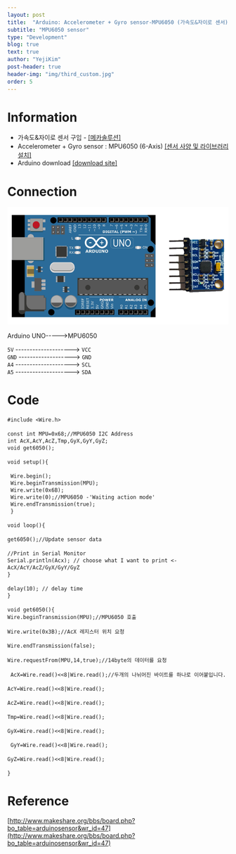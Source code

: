 ```yaml
---
layout: post
title:  "Arduino: Accelerometer + Gyro sensor-MPU6050 (가속도&자이로 센서)"
subtitle: "MPU6050 sensor"
type: "Development"
blog: true
text: true
author: "YejiKim"
post-header: true
header-img: "img/third_custom.jpg"
order: 5
---
```




# Information

- 가속도&자이로 센서 구입 - [[메카솔루션]](http://mechasolution.com/shop/main/index.php) 
- Accelerometer + Gyro sensor : MPU6050 (6-Axis) [[센서 사양 및 라이브러리 설치]](http://mechasolution.com/shop/goods/goods_view.php?goodsno=6&category=)
- Arduino download [[download site]](https://www.arduino.cc/en/Main/Software) 

# Connection 
![AccGyrosensor](./img/AccGyrosensor.png) </p>

Arduino UNO----->MPU6050 

`5V` --------------------> `VCC`     
`GND` -------------------> `GND`   
`A4` --------------------> `SCL`   
`A5` --------------------> `SDA` 

# Code  
    #include <Wire.h> 

    const int MPU=0x68;//MPU6050 I2C Address  
    int AcX,AcY,AcZ,Tmp,GyX,GyY,GyZ; 
    void get6050();    
    
    void setup(){ 
      
     Wire.begin();
     Wire.beginTransmission(MPU); 
     Wire.write(0x6B); 
     Wire.write(0);//MPU6050 -'Waiting action mode' 
     Wire.endTransmission(true); 
     } 
        
    void loop(){ 
    
    get6050();//Update sensor data 
      
    //Print in Serial Monitor
    Serial.println(Acx); // choose what I want to print <- AcX/AcY/AcZ/GyX/GyY/GyZ  
    } 
      
    delay(10); // delay time 
    } 
      
    void get6050(){ 
    Wire.beginTransmission(MPU);//MPU6050 호출  
      
    Wire.write(0x3B);//AcX 레지스터 위치 요청
      
    Wire.endTransmission(false);
      
    Wire.requestFrom(MPU,14,true);//14byte의 데이터를 요청
      
     AcX=Wire.read()<<8|Wire.read();//두개의 나뉘어진 바이트를 하나로 이어붙입니다.
      
    AcY=Wire.read()<<8|Wire.read();
      
    AcZ=Wire.read()<<8|Wire.read();
      
    Tmp=Wire.read()<<8|Wire.read();
      
    GyX=Wire.read()<<8|Wire.read();
      
     GyY=Wire.read()<<8|Wire.read();
      
    GyZ=Wire.read()<<8|Wire.read();
      
    }
       
# Reference
[http://www.makeshare.org/bbs/board.php?bo_table=arduinosensor&wr_id=47](http://www.makeshare.org/bbs/board.php?bo_table=arduinosensor&wr_id=47)

